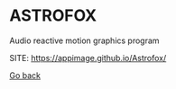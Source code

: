 # ASTROFOX
 
 Audio reactive motion graphics program
 
 SITE: https://appimage.github.io/Astrofox/

 [Go back](https://portable-linux-apps.github.io/apps.html)
